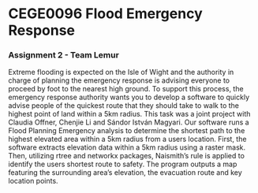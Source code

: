 # CEGE0096 Flood Emergency Response

### Assignment 2 - Team Lemur
Extreme flooding is expected on the Isle of Wight and the authority in charge of planning the emergency response is advising everyone to proceed by foot to the nearest high ground. To support this process, the emergency response authority wants you to develop a software to quickly advise people of the quickest route that they should take to walk to the highest point of land within a 5km radius. This task was a joint project with Claudia Offner, Chenjie Li and Sándor István Magyari. Our software runs a Flood Planning Emergency analysis to determine the shortest path to the highest elevated area within a 5km radius from a users location. First, the software extracts elevation data within a 5km radius using a raster mask. Then, utilizing rtree and networkx packages, Naismith’s rule is applied to identify the users shortest route to safety. The program outputs a map featuring the surrounding area’s elevation, the evacuation route and key location points.

